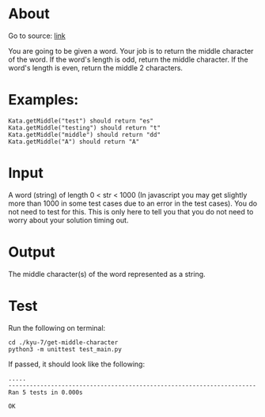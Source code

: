 # About

Go to source: [link](https://www.codewars.com/kata/56747fd5cb988479af000028)

You are going to be given a word. Your job is to return the middle character of the word. If the word's length is odd, return the middle character. If the word's length is even, return the middle 2 characters.

# Examples:

```
Kata.getMiddle("test") should return "es"
Kata.getMiddle("testing") should return "t"
Kata.getMiddle("middle") should return "dd"
Kata.getMiddle("A") should return "A"
```

# Input

A word (string) of length 0 < str < 1000 (In javascript you may get slightly more than 1000 in some test cases due to an error in the test cases). You do not need to test for this. This is only here to tell you that you do not need to worry about your solution timing out.

# Output

The middle character(s) of the word represented as a string.

# Test 

Run the following on terminal:

```
cd ./kyu-7/get-middle-character
python3 -m unittest test_main.py
```

If passed, it should look like the following:

```
.....
----------------------------------------------------------------------
Ran 5 tests in 0.000s

OK
```